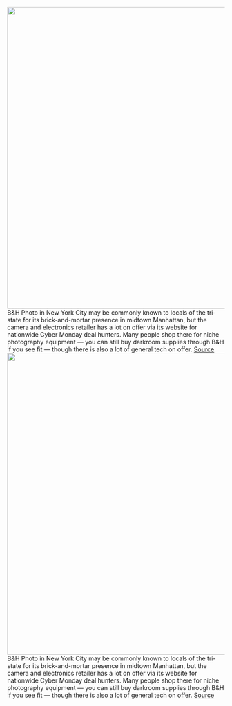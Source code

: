 <img src='https://cdn.vox-cdn.com/thumbor/eKKrtJ5oEwfYHLRdVAOpa9byuv8=/0x0:2104x1404/1200x800/filters:focal(884x534:1220x870)/cdn.vox-cdn.com/uploads/chorus_image/image/70195249/Screen_Shot_2021_11_05_at_12.29.00_PM.5.png' width='700px' /><br/>
B&H Photo in New York City may be commonly known to locals of the tri-state for its brick-and-mortar presence in midtown Manhattan, but the camera and electronics retailer has a lot on offer via its website for nationwide Cyber Monday deal hunters. Many people shop there for niche photography equipment — you can still buy darkroom supplies through B&H if you see fit — though there is also a lot of general tech on offer.
<a href='https://www.theverge.com/22796312/bh-photo-black-friday-2021-tech-deals-cyber-monday'> Source <a/><img src='https://cdn.vox-cdn.com/thumbor/eKKrtJ5oEwfYHLRdVAOpa9byuv8=/0x0:2104x1404/1200x800/filters:focal(884x534:1220x870)/cdn.vox-cdn.com/uploads/chorus_image/image/70195249/Screen_Shot_2021_11_05_at_12.29.00_PM.5.png' width='700px' /><br/>
B&H Photo in New York City may be commonly known to locals of the tri-state for its brick-and-mortar presence in midtown Manhattan, but the camera and electronics retailer has a lot on offer via its website for nationwide Cyber Monday deal hunters. Many people shop there for niche photography equipment — you can still buy darkroom supplies through B&H if you see fit — though there is also a lot of general tech on offer.
<a href='https://www.theverge.com/22796312/bh-photo-black-friday-2021-tech-deals-cyber-monday'> Source <a/>